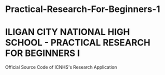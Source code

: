 # Practical-Research-For-Beginners-1
# ILIGAN CITY NATIONAL HIGH SCHOOL - PRACTICAL RESEARCH FOR BEGINNERS I
Official Source Code of ICNHS's Research Application


